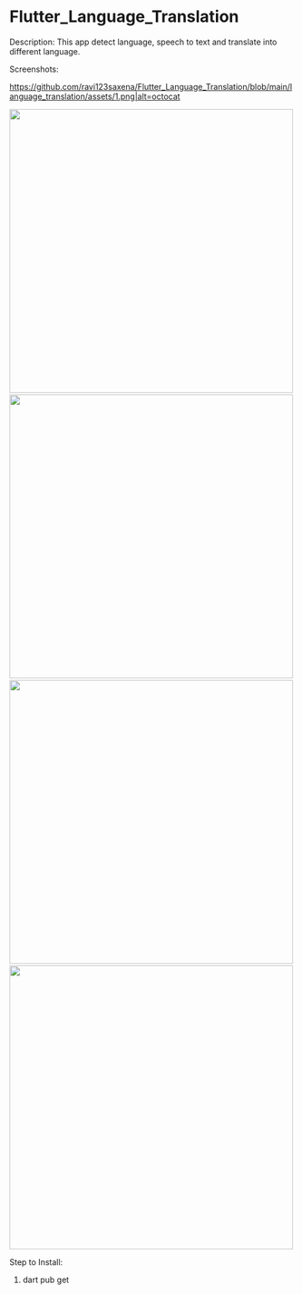 # Flutter_Language_Translation

Description: This app detect language, speech to text and translate into different language.

Screenshots:

https://github.com/ravi123saxena/Flutter_Language_Translation/blob/main/language_translation/assets/1.png|alt=octocat

<img src="[assets](https://github.com/ravi123saxena/Flutter_Language_Translation/blob/main/language_translation/assets)/1.png" height="500em" />&nbsp;<img src="[assets](https://github.com/ravi123saxena/Flutter_Language_Translation/blob/main/language_translation/assets)/2.png" height="500em" />&nbsp;<img src="[assets](https://github.com/ravi123saxena/Flutter_Language_Translation/blob/main/language_translation/assets)/3.png" height="500em" />&nbsp;<img src="[assets](https://github.com/ravi123saxena/Flutter_Language_Translation/blob/main/language_translation/assets)/4.png" height="500em" />

Step to Install:

1. dart pub get
